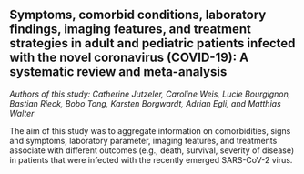 ## Symptoms, comorbid conditions, laboratory findings, imaging features, and treatment strategies in adult and pediatric patients infected with the novel coronavirus (COVID-19): A systematic review and meta-analysis

*Authors of this study: Catherine Jutzeler, Caroline Weis, Lucie Bourgignon, Bastian Rieck, Bobo Tong, Karsten Borgwardt, Adrian Egli, and Matthias Walter*

 The aim of this study was to aggregate information on comorbidities, signs and symptoms, laboratory parameter, imaging features, and treatments associate with different outcomes (e.g., death, survival, severity of disease) in patients that were infected with the recently emerged SARS-CoV-2 virus.
